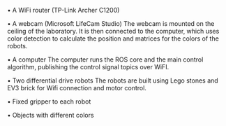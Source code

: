 • A WiFi router (TP-Link Archer C1200)

• A webcam (Microsoft LifeCam Studio)
The webcam is mounted on the ceiling of the laboratory. It is then connected to the
computer, which uses color detection to calculate the position and matrices for the
colors of the robots.

• A computer
The computer runs the ROS core and the main control algorithm, publishing the control
signal topics over WiFI.

• Two differential drive robots
The robots are built using Lego stones and EV3 brick for Wifi connection and motor
control.

• Fixed gripper to each robot

• Objects with different colors
